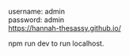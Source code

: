 username: admin <br>
password: admin <br>
https://hannah-thesassy.github.io/

npm run dev to run localhost.

